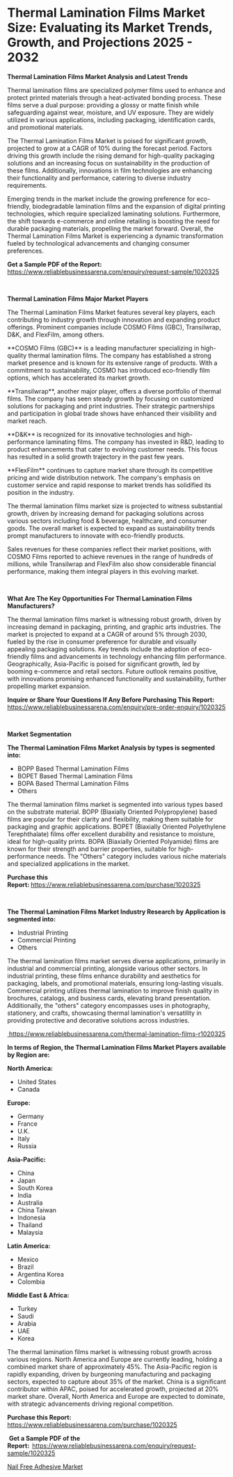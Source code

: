 <p><h1>Thermal Lamination Films Market Size: Evaluating its Market Trends, Growth, and Projections 2025 - 2032</h1></p><p><strong>Thermal Lamination Films Market Analysis and Latest Trends</strong></p>
<p><p>Thermal lamination films are specialized polymer films used to enhance and protect printed materials through a heat-activated bonding process. These films serve a dual purpose: providing a glossy or matte finish while safeguarding against wear, moisture, and UV exposure. They are widely utilized in various applications, including packaging, identification cards, and promotional materials.</p><p>The Thermal Lamination Films Market is poised for significant growth, projected to grow at a CAGR of 10% during the forecast period. Factors driving this growth include the rising demand for high-quality packaging solutions and an increasing focus on sustainability in the production of these films. Additionally, innovations in film technologies are enhancing their functionality and performance, catering to diverse industry requirements. </p><p>Emerging trends in the market include the growing preference for eco-friendly, biodegradable lamination films and the expansion of digital printing technologies, which require specialized laminating solutions. Furthermore, the shift towards e-commerce and online retailing is boosting the need for durable packaging materials, propelling the market forward. Overall, the Thermal Lamination Films Market is experiencing a dynamic transformation fueled by technological advancements and changing consumer preferences.</p></p>
<p><strong>Get a Sample PDF of the Report:&nbsp;</strong> <a href="https://www.reliablebusinessarena.com/enquiry/request-sample/1020325?utm_campaign=3294&utm_medium=2&utm_source=Github&utm_content=ia&utm_term=01042025&utm_id=thermal-lamination-films">https://www.reliablebusinessarena.com/enquiry/request-sample/1020325</a></p>
<p>&nbsp;</p>
<p><strong>Thermal Lamination Films Major Market Players</strong></p>
<p><p>The Thermal Lamination Films Market features several key players, each contributing to industry growth through innovation and expanding product offerings. Prominent companies include COSMO Films (GBC), Transilwrap, D&K, and FlexFilm, among others. </p><p>**COSMO Films (GBC)** is a leading manufacturer specializing in high-quality thermal lamination films. The company has established a strong market presence and is known for its extensive range of products. With a commitment to sustainability, COSMO has introduced eco-friendly film options, which has accelerated its market growth.</p><p>**Transilwrap**, another major player, offers a diverse portfolio of thermal films. The company has seen steady growth by focusing on customized solutions for packaging and print industries. Their strategic partnerships and participation in global trade shows have enhanced their visibility and market reach.</p><p>**D&K** is recognized for its innovative technologies and high-performance laminating films. The company has invested in R&D, leading to product enhancements that cater to evolving customer needs. This focus has resulted in a solid growth trajectory in the past few years.</p><p>**FlexFilm** continues to capture market share through its competitive pricing and wide distribution network. The company's emphasis on customer service and rapid response to market trends has solidified its position in the industry.</p><p>The thermal lamination films market size is projected to witness substantial growth, driven by increasing demand for packaging solutions across various sectors including food & beverage, healthcare, and consumer goods. The overall market is expected to expand as sustainability trends prompt manufacturers to innovate with eco-friendly products.</p><p>Sales revenues for these companies reflect their market positions, with COSMO Films reported to achieve revenues in the range of hundreds of millions, while Transilwrap and FlexFilm also show considerable financial performance, making them integral players in this evolving market.</p></p>
<p>&nbsp;</p>
<p><strong>What Are The Key Opportunities For Thermal Lamination Films Manufacturers?</strong></p>
<p><p>The thermal lamination films market is witnessing robust growth, driven by increasing demand in packaging, printing, and graphic arts industries. The market is projected to expand at a CAGR of around 5% through 2030, fueled by the rise in consumer preference for durable and visually appealing packaging solutions. Key trends include the adoption of eco-friendly films and advancements in technology enhancing film performance. Geographically, Asia-Pacific is poised for significant growth, led by booming e-commerce and retail sectors. Future outlook remains positive, with innovations promising enhanced functionality and sustainability, further propelling market expansion.</p></p>
<p><strong>Inquire or Share Your Questions If Any Before Purchasing This Report:</strong> <a href="https://www.reliablebusinessarena.com/enquiry/pre-order-enquiry/1020325?utm_campaign=3294&utm_medium=2&utm_source=Github&utm_content=ia&utm_term=01042025&utm_id=thermal-lamination-films">https://www.reliablebusinessarena.com/enquiry/pre-order-enquiry/1020325</a></p>
<p>&nbsp;</p>
<p><strong>Market Segmentation</strong></p>
<p><strong>The Thermal Lamination Films Market Analysis by types is segmented into:</strong></p>
<p><ul><li>BOPP Based Thermal Lamination Films</li><li>BOPET Based Thermal Lamination Films</li><li>BOPA Based Thermal Lamination Films</li><li>Others</li></ul></p>
<p><p>The thermal lamination films market is segmented into various types based on the substrate material. BOPP (Biaxially Oriented Polypropylene) based films are popular for their clarity and flexibility, making them suitable for packaging and graphic applications. BOPET (Biaxially Oriented Polyethylene Terephthalate) films offer excellent durability and resistance to moisture, ideal for high-quality prints. BOPA (Biaxially Oriented Polyamide) films are known for their strength and barrier properties, suitable for high-performance needs. The "Others" category includes various niche materials and specialized applications in the market.</p></p>
<p><strong>Purchase this Report:&nbsp;</strong><a href="https://www.reliablebusinessarena.com/purchase/1020325?utm_campaign=3294&utm_medium=2&utm_source=Github&utm_content=ia&utm_term=01042025&utm_id=thermal-lamination-films">https://www.reliablebusinessarena.com/purchase/1020325</a></p>
<p>&nbsp;</p>
<p><strong>The Thermal Lamination Films Market Industry Research by Application is segmented into:</strong></p>
<p><ul><li>Industrial Printing</li><li>Commercial Printing</li><li>Others</li></ul></p>
<p><p>The thermal lamination films market serves diverse applications, primarily in industrial and commercial printing, alongside various other sectors. In industrial printing, these films enhance durability and aesthetics for packaging, labels, and promotional materials, ensuring long-lasting visuals. Commercial printing utilizes thermal lamination to improve finish quality in brochures, catalogs, and business cards, elevating brand presentation. Additionally, the "others" category encompasses uses in photography, stationery, and crafts, showcasing thermal lamination's versatility in providing protective and decorative solutions across industries.</p></p>
<p><a href="https://www.reliablebusinessarena.com/thermal-lamination-films-r1020325?utm_campaign=3294&utm_medium=2&utm_source=Github&utm_content=ia&utm_term=01042025&utm_id=thermal-lamination-films">&nbsp;https://www.reliablebusinessarena.com/thermal-lamination-films-r1020325</a></p>
<p><strong>In terms of Region, the Thermal Lamination Films Market Players available by Region are:</strong></p>
<p>
    <p> <strong> North America: </strong>
        <ul>
            <li>United States</li>
            <li>Canada</li>
        </ul>
        </p> 
    <p> <strong> Europe: </strong>
        <ul>
            <li>Germany</li>
            <li>France</li>
            <li>U.K.</li>
            <li>Italy</li>
            <li>Russia</li>
        </ul>
        </p> 
    <p> <strong> Asia-Pacific: </strong>
        <ul>
            <li>China</li>
            <li>Japan</li>
            <li>South Korea</li>
            <li>India</li>
            <li>Australia</li>
            <li>China Taiwan</li>
            <li>Indonesia</li>
            <li>Thailand</li>
            <li>Malaysia</li>
        </ul>
        </p> 
    <p> <strong> Latin America: </strong>
        <ul>
            <li>Mexico</li>
            <li>Brazil</li>
            <li>Argentina Korea</li>
            <li>Colombia</li>
        </ul>
        </p> 
    <p> <strong> Middle East & Africa: </strong>
        <ul>
            <li>Turkey</li>
            <li>Saudi</li>
            <li>Arabia</li>
            <li>UAE</li>
            <li>Korea</li>
        </ul>
    </p>
    </p>
<p><p>The thermal lamination films market is witnessing robust growth across various regions. North America and Europe are currently leading, holding a combined market share of approximately 45%. The Asia-Pacific region is rapidly expanding, driven by burgeoning manufacturing and packaging sectors, expected to capture about 35% of the market. China is a significant contributor within APAC, poised for accelerated growth, projected at 20% market share. Overall, North America and Europe are expected to dominate, with strategic advancements driving regional competition.</p></p>
<p><strong>Purchase this Report: </strong><a href="https://www.reliablebusinessarena.com/purchase/1020325?utm_campaign=3294&utm_medium=2&utm_source=Github&utm_content=ia&utm_term=01042025&utm_id=thermal-lamination-films">https://www.reliablebusinessarena.com/purchase/1020325</a></p>
<p>&nbsp;<strong>Get a Sample PDF of the Report:&nbsp;&nbsp;</strong><a href="https://www.reliablebusinessarena.com/enquiry/request-sample/1020325?utm_campaign=3294&utm_medium=2&utm_source=Github&utm_content=ia&utm_term=01042025&utm_id=thermal-lamination-films">https://www.reliablebusinessarena.com/enquiry/request-sample/1020325</a></p>
<p><strong></strong></p>
<p><p><a href="https://github.com/doljanzwald/Market-Research-Report-List-1/blob/main/nail-free-adhesive-market.md?utm_campaign=3294&utm_medium=2&utm_source=Github&utm_content=ia&utm_term=01042025&utm_id=thermal-lamination-films">Nail Free Adhesive Market</a></p></p>